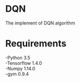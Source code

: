# DQN
The implement of DQN algorithm  

# Requirements
-Python 3.5  
-Tensorflow 1.4.0  
-Numpy 1.14.0  
-gym 0.9.4
